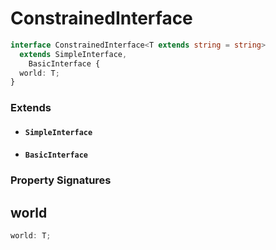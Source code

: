 # ConstrainedInterface

```typescript
interface ConstrainedInterface<T extends string = string>
  extends SimpleInterface,
    BasicInterface {
  world: T;
}
```

### Extends

- #### `SimpleInterface`
- #### `BasicInterface`

### Property Signatures

## world

```typescript
world: T;
```
